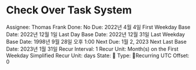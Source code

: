 # Check Over Task System

Assignee: Thomas Frank
Done: No
Due: 2022년 4월 4일
First Weekday Base Date: 2022년 12월 1일
Last Day Base Date: 2022년 12월 31일
Last Weekday Base Date: 1998년 9월 28일 오후 1:00
Next Due: 1월 2, 2023
Next Last Base Date: 2023년 1월 31일
Recur Interval: 1
Recur Unit: Month(s) on the First Weekday
Simplified Recur Unit: days
State: 🔴
Type: 🔄Recurring
UTC Offset: 0
